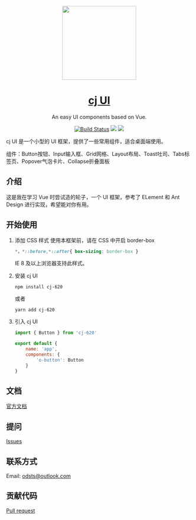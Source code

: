 <p align="center">
  <a href="https://majordong.github.io/cj/">
    <img width="200" src="./img/cj.png">
  </a>
</p>

<h1 align="center">
  <a href="https://majordong.github.io/cj/">cj UI</a>
</h1>

<div align="center">

An easy UI components based on Vue.

[![Build Status](https://travis-ci.org/MajorDong/cj.svg?branch=master)](https://travis-ci.org/MajorDong/cj)
![](https://img.shields.io/badge/language-JavaScript-yellow.svg)
![](https://img.shields.io/badge/license-MIT-000000.svg)
</div>

cj UI 是一个小型的 UI 框架，提供了一些常用组件，适合桌面端使用。

组件：Button按钮、Input输入框、Grid网格、Layout布局、Toast吐司、Tabs标签页、Popover气泡卡片、Collapse折叠面板

## 介绍

这是我在学习 Vue 时尝试造的轮子，一个 UI 框架，参考了 ELement 和 Ant Design 进行实现，希望能对你有用。

## 开始使用

1. 添加 CSS 样式
    使用本框架前，请在 CSS 中开启 border-box
    ```css
    *，*::before,*::after{ box-sizing: border-box }
    ```
    IE 8 及以上浏览器支持此样式。

2. 安装 cj UI

    ```
    npm install cj-620
    ```
    或者
    ``` 
    yarn add cj-620
    ```
3. 引入 cj UI
    ```js
    import { Button } from 'cj-620'

    export default {
        name: 'app',
        components: {
            'o-button': Button
        }
    }

## 文档

[官方文档](https:)

## 提问

[Issues](https://github.com/MajorDong/cj/issues)

## 联系方式

Email: odsts@outlook.com

## 贡献代码

[Pull request](https://github.com/MajorDong/cj/pulls)